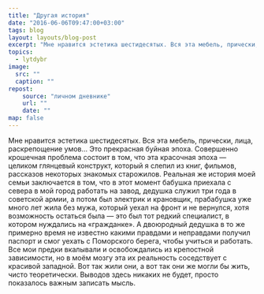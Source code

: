 ```yaml
---
title: "Другая история"
date: "2016-06-06T09:47:00+03:00"
tags: blog
layout: layouts/blog-post
excerpt: "Мне нравится эстетика шестидесятых. Вся эта мебель, прически, лица, раскрепощение умов..."
topics:
  - lytdybr
image:
  src: ""
  caption: ""
repost:
    source: "личном дневнике"
    url: ""
    date: ""
map: false
---
```


<p class="drop-cap">
Мне нравится эстетика шестидесятых. Вся эта мебель, прически, лица, раскрепощение умов... Это прекрасная буйная эпоха. Совершенно крошечная проблема состоит в том, что эта красочная эпоха — целиком глянцевый конструкт, который я слепил из книг, фильмов, рассказов некоторых знакомых старожилов. Реальная же история моей семьи заключается в том, что в этот момент бабушка приехала с севера в мой город работать на завод, дедушка служил три года в советской армии, а потом был электрик и крановщик, прабабушка уже много лет жила без мужа, который уехал на фронт и не вернулся, хотя возможность остаться была — это был тот редкий специалист, в котором нуждались на «гражданке». А двоюродный дедушка в то же примерно время не известно какими правдами и неправдами получил паспорт и смог уехать с Поморского берега, чтобы учиться и работать. Все мои предки вкалывали и освобождались из крепостной зависимости, но в моём мозгу эта их реальность соседствует с красивой западной. Вот так жили они, а вот так они же могли бы жить, чисто теоретически. Выводов здесь никаких не будет, просто показалось важным записать мысль.
</p>
